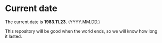 # Current date

The current date is **1983.11.23.** (YYYY.MM.DD.)

This repository will be good when the world ends, so we will know how long it lasted.